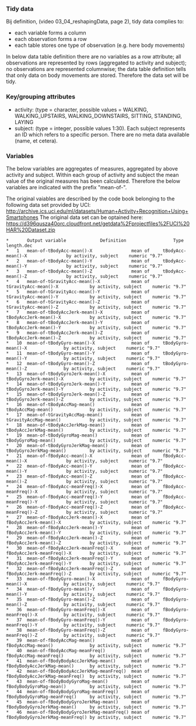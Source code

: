 ### Tidy data

Bij definition, (video 03_04_reshapingData, page 2), tidy data complies to:

* each variable forms a column
* each observation forms a row
* each table stores one type of observation (e.g. here body movements)

In below data table definition there are no variables as a row attribute; all observations are represented by rows (aggregated to activity and subject); no observations are represented columnwise; the data table definition tells that only data on body movements are stored. Therefore the data set will be tidy.


### Key/grouping attributes

* activity: (type = character, possible values = WALKING, WALKING_UPSTAIRS, WALKING_DOWNSTAIRS, SITTING, STANDING, LAYING
* subject: (type = integer, possible values 1:30). Each subject represents an ID which refers to a specific person. There are no meta data available (name, et cetera). 


### Variables

The below variables are aggregates of measures, aggregated by above activity and subject. Within each group of activity and subject the mean value of the original measures has been calculated. Therefore the below variables are indicated with the prefix "mean-of-". 

The original vaiables are described by the code book belonging to the following data set provided by UCI:
	http://archive.ics.uci.edu/ml/datasets/Human+Activity+Recognition+Using+Smartphones
The original data set can be optained here: 
	https://d396qusza40orc.cloudfront.net/getdata%2Fprojectfiles%2FUCI%20HAR%20Dataset.zip 

```
*		Output variable				Definition					Type			length.dec
*	1	mean-of-tBodyAcc-mean()-X              	mean of 	tBodyAcc-mean()-X              	by activity, subject	numeric	"9.7"
*	2	mean-of-tBodyAcc-mean()-Y              	mean of 	tBodyAcc-mean()-Y              	by activity, subject	numeric	"9.7"
*	3	mean-of-tBodyAcc-mean()-Z              	mean of 	tBodyAcc-mean()-Z              	by activity, subject	numeric	"9.7"
*	4	mean-of-tGravityAcc-mean()-X           	mean of 	tGravityAcc-mean()-X           	by activity, subject	numeric	"9.7"
*	5	mean-of-tGravityAcc-mean()-Y           	mean of 	tGravityAcc-mean()-Y           	by activity, subject	numeric	"9.7"
*	6	mean-of-tGravityAcc-mean()-Z           	mean of 	tGravityAcc-mean()-Z           	by activity, subject	numeric	"9.7"
*	7	mean-of-tBodyAccJerk-mean()-X          	mean of 	tBodyAccJerk-mean()-X          	by activity, subject	numeric	"9.7"
*	8	mean-of-tBodyAccJerk-mean()-Y          	mean of 	tBodyAccJerk-mean()-Y          	by activity, subject	numeric	"9.7"
*	9	mean-of-tBodyAccJerk-mean()-Z          	mean of 	tBodyAccJerk-mean()-Z          	by activity, subject	numeric	"9.7"
*	10	mean-of-tBodyGyro-mean()-X             	mean of 	tBodyGyro-mean()-X             	by activity, subject	numeric	"9.7"
*	11	mean-of-tBodyGyro-mean()-Y             	mean of 	tBodyGyro-mean()-Y             	by activity, subject	numeric	"9.7"
*	12	mean-of-tBodyGyro-mean()-Z             	mean of 	tBodyGyro-mean()-Z             	by activity, subject	numeric	"9.7"
*	13	mean-of-tBodyGyroJerk-mean()-X         	mean of 	tBodyGyroJerk-mean()-X         	by activity, subject	numeric	"9.7"
*	14	mean-of-tBodyGyroJerk-mean()-Y         	mean of 	tBodyGyroJerk-mean()-Y         	by activity, subject	numeric	"9.7"
*	15	mean-of-tBodyGyroJerk-mean()-Z         	mean of 	tBodyGyroJerk-mean()-Z         	by activity, subject	numeric	"9.7"
*	16	mean-of-tBodyAccMag-mean()             	mean of 	tBodyAccMag-mean()             	by activity, subject	numeric	"9.7"
*	17	mean-of-tGravityAccMag-mean()          	mean of 	tGravityAccMag-mean()          	by activity, subject	numeric	"9.7"
*	18	mean-of-tBodyAccJerkMag-mean()         	mean of 	tBodyAccJerkMag-mean()         	by activity, subject	numeric	"9.7"
*	19	mean-of-tBodyGyroMag-mean()            	mean of 	tBodyGyroMag-mean()            	by activity, subject	numeric	"9.7"
*	20	mean-of-tBodyGyroJerkMag-mean()        	mean of 	tBodyGyroJerkMag-mean()        	by activity, subject	numeric	"9.7"
*	21	mean-of-fBodyAcc-mean()-X              	mean of 	fBodyAcc-mean()-X              	by activity, subject	numeric	"9.7"
*	22	mean-of-fBodyAcc-mean()-Y              	mean of 	fBodyAcc-mean()-Y              	by activity, subject	numeric	"9.7"
*	23	mean-of-fBodyAcc-mean()-Z              	mean of 	fBodyAcc-mean()-Z              	by activity, subject	numeric	"9.7"
*	24	mean-of-fBodyAcc-meanFreq()-X          	mean of 	fBodyAcc-meanFreq()-X          	by activity, subject	numeric	"9.7"
*	25	mean-of-fBodyAcc-meanFreq()-Y          	mean of 	fBodyAcc-meanFreq()-Y          	by activity, subject	numeric	"9.7"
*	26	mean-of-fBodyAcc-meanFreq()-Z          	mean of 	fBodyAcc-meanFreq()-Z          	by activity, subject	numeric	"9.7"
*	27	mean-of-fBodyAccJerk-mean()-X          	mean of 	fBodyAccJerk-mean()-X          	by activity, subject	numeric	"9.7"
*	28	mean-of-fBodyAccJerk-mean()-Y          	mean of 	fBodyAccJerk-mean()-Y          	by activity, subject	numeric	"9.7"
*	29	mean-of-fBodyAccJerk-mean()-Z          	mean of 	fBodyAccJerk-mean()-Z          	by activity, subject	numeric	"9.7"
*	30	mean-of-fBodyAccJerk-meanFreq()-X      	mean of 	fBodyAccJerk-meanFreq()-X      	by activity, subject	numeric	"9.7"
*	31	mean-of-fBodyAccJerk-meanFreq()-Y      	mean of 	fBodyAccJerk-meanFreq()-Y      	by activity, subject	numeric	"9.7"
*	32	mean-of-fBodyAccJerk-meanFreq()-Z      	mean of 	fBodyAccJerk-meanFreq()-Z      	by activity, subject	numeric	"9.7"
*	33	mean-of-fBodyGyro-mean()-X             	mean of 	fBodyGyro-mean()-X             	by activity, subject	numeric	"9.7"
*	34	mean-of-fBodyGyro-mean()-Y             	mean of 	fBodyGyro-mean()-Y             	by activity, subject	numeric	"9.7"
*	35	mean-of-fBodyGyro-mean()-Z             	mean of 	fBodyGyro-mean()-Z             	by activity, subject	numeric	"9.7"
*	36	mean-of-fBodyGyro-meanFreq()-X         	mean of 	fBodyGyro-meanFreq()-X         	by activity, subject	numeric	"9.7"
*	37	mean-of-fBodyGyro-meanFreq()-Y         	mean of 	fBodyGyro-meanFreq()-Y         	by activity, subject	numeric	"9.7"
*	38	mean-of-fBodyGyro-meanFreq()-Z         	mean of 	fBodyGyro-meanFreq()-Z         	by activity, subject	numeric	"9.7"
*	39	mean-of-fBodyAccMag-mean()             	mean of 	fBodyAccMag-mean()             	by activity, subject	numeric	"9.7"
*	40	mean-of-fBodyAccMag-meanFreq()         	mean of 	fBodyAccMag-meanFreq()         	by activity, subject	numeric	"9.7"
*	41	mean-of-fBodyBodyAccJerkMag-mean()     	mean of 	fBodyBodyAccJerkMag-mean()     	by activity, subject	numeric	"9.7"
*	42	mean-of-fBodyBodyAccJerkMag-meanFreq() 	mean of 	fBodyBodyAccJerkMag-meanFreq() 	by activity, subject	numeric	"9.7"
*	43	mean-of-fBodyBodyGyroMag-mean()        	mean of 	fBodyBodyGyroMag-mean()        	by activity, subject	numeric	"9.7"
*	44	mean-of-fBodyBodyGyroMag-meanFreq()    	mean of 	fBodyBodyGyroMag-meanFreq()    	by activity, subject	numeric	"9.7"
*	45	mean-of-fBodyBodyGyroJerkMag-mean()    	mean of 	fBodyBodyGyroJerkMag-mean()    	by activity, subject	numeric	"9.7"
*	46	mean-of-fBodyBodyGyroJerkMag-meanFreq()	mean of 	fBodyBodyGyroJerkMag-meanFreq()	by activity, subject	numeric	"9.7"
```







